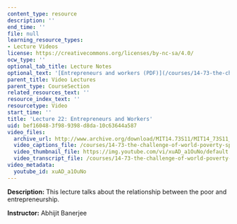 ```yaml
---
content_type: resource
description: ''
end_time: ''
file: null
learning_resource_types:
- Lecture Videos
license: https://creativecommons.org/licenses/by-nc-sa/4.0/
ocw_type: ''
optional_tab_title: Lecture Notes
optional_text: '[Entrepreneurs and workers (PDF)](/courses/14-73-the-challenge-of-world-poverty-spring-2011/resources/mit14_73s11_lec22_slides)'
parent_title: Video Lectures
parent_type: CourseSection
related_resources_text: ''
resource_index_text: ''
resourcetype: Video
start_time: ''
title: 'Lecture 22: Entrepreneurs and Workers'
uid: bef16048-3f98-9398-d8da-10c63644a587
video_files:
  archive_url: http://www.archive.org/download/MIT14.73S11/MIT14_73S11_lec22_300k.mp4
  video_captions_file: /courses/14-73-the-challenge-of-world-poverty-spring-2011/f840aa257f7b5adab4a71a3184b416ac_xuAD_a1OuNo.vtt
  video_thumbnail_file: https://img.youtube.com/vi/xuAD_a1OuNo/default.jpg
  video_transcript_file: /courses/14-73-the-challenge-of-world-poverty-spring-2011/e7aa975512979b3220ebaabdbe5cd393_xuAD_a1OuNo.pdf
video_metadata:
  youtube_id: xuAD_a1OuNo
---
```


**Description:** This lecture talks about the relationship between the poor and entrepreneurship.

**Instructor:** Abhijit Banerjee

